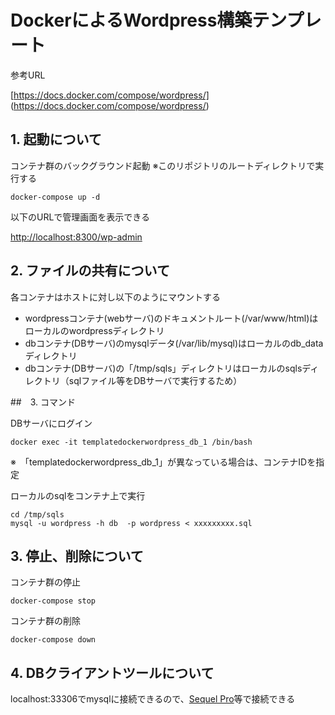 # DockerによるWordpress構築テンプレート

参考URL

[https://docs.docker.com/compose/wordpress/]
(https://docs.docker.com/compose/wordpress/)
## 1. 起動について

コンテナ群のバックグラウンド起動
※このリポジトリのルートディレクトリで実行する


```
docker-compose up -d
```

以下のURLで管理画面を表示できる

[http://localhost:8300/wp-admin](http://localhost:8300/wp-admin)


## 2. ファイルの共有について

各コンテナはホストに対し以下のようにマウントする

- wordpressコンテナ(webサーバ)のドキュメントルート(/var/www/html)はローカルのwordpressディレクトリ
- dbコンテナ(DBサーバ)のmysqlデータ(/var/lib/mysql)はローカルのdb_dataディレクトリ
- dbコンテナ(DBサーバ)の「/tmp/sqls」ディレクトリはローカルのsqlsディレクトリ（sqlファイル等をDBサーバで実行するため）

##　3. コマンド

DBサーバにログイン

```
docker exec -it templatedockerwordpress_db_1 /bin/bash
```
※　「templatedockerwordpress_db_1」が異なっている場合は、コンテナIDを指定

ローカルのsqlをコンテナ上で実行
```
cd /tmp/sqls
mysql -u wordpress -h db  -p wordpress < xxxxxxxxx.sql

```

## 3. 停止、削除について


コンテナ群の停止

```
docker-compose stop
```

コンテナ群の削除

```
docker-compose down
```

## 4. DBクライアントツールについて

localhost:33306でmysqlに接続できるので、[Sequel Pro](https://www.sequelpro.com/)等で接続できる


